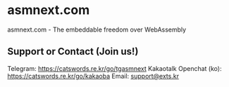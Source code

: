 # asmnext.com
asmnext.com - The embeddable freedom over WebAssembly

## Support or Contact (Join us!)
Telegram: https://catswords.re.kr/go/tgasmnext
Kakaotalk Openchat (ko): https://catswords.re.kr/go/kakaoba
Email: support@exts.kr
